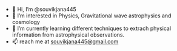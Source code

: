 - 👋 Hi, I’m @souvikjana445
- 👀 I’m interested in Physics, Gravitational wave astrophysics and cosmology
- 🌱 I’m currently learning different techniques to extrach physical information from astrophysical observations.
- 📫 reach me at souvikjana445@gmail.com

<!---
souvikjana445/souvikjana445 is a ✨ special ✨ repository because its `README.md` (this file) appears on your GitHub profile.
You can click the Preview link to take a look at your changes.
--->
